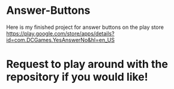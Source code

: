 # Answer-Buttons
Here is my finished project for answer buttons on the play store 
https://play.google.com/store/apps/details?id=com.DCGames.YesAnswerNo&hl=en_US
# Request to play around with the repository if you would like!
